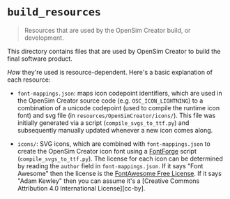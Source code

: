 # `build_resources`

> Resources that are used by the OpenSim Creator build, or development.

This directory contains files that are used by OpenSim Creator to build the
final software product.

*How* they're used is resource-dependent. Here's a basic explanation of each
resource:

- `font-mappings.json`: maps icon codepoint identifiers, which are used in the
   OpenSim Creator source code (e.g. `OSC_ICON_LIGHTNING`) to a combination of
   a unicode codepoint (used to compile the runtime icon font) and svg file (in
   `resources/OpenSimCreator/icons/`). This file was initially generated via a
   script (`compile_svgs_to_ttf.py`) and subsequently manually updated whenever a
   new icon comes along.

- `icons/`: SVG icons, which are combined with `font-mappings.json` to create
  the OpenSim Creator icon font using a [FontForge](https://fontforge.org) script
  (`compile_svgs_to_ttf.py`). The license for each icon can be determined by reading
  the `author` field in `font-mappings.json`. If it says "Font Awesome" then the
  license is the [FontAwesome Free License](https://fontawesome.com/v4/license/). If
  it says "Adam Kewley" then you can assume it's a [Creative Commons Attribution 4.0 International License][cc-by].
